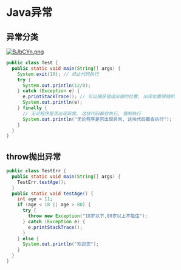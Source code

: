 # Java异常

## 异常分类

[![BJbCYn.png](https://s1.ax1x.com/2020/10/29/BJbCYn.png)](https://imgchr.com/i/BJbCYn)

```java
public class Test {
  public static void main(String[] args) {
    System.exit(10); // 终止代码执行
    try {
      System.out.println(12/0);
    } catch (Exception e) {
      e.printStackTrace(); // 可以捕获错误出错的位置, 出现位置很随机
      System.out.println(e);
    } finally {
      // 无论程序是否出现异常, 这块代码都会执行, 强制执行
      System.out.println("无论程序是否出现异常, 这块代码都会执行"); 
    }
  }
}
```

## throw抛出异常

```java
public class TestErr {
  public static void main(String[] args) {
    TestErr.testAge();
  }
  public static void testAge() {
    int age = 11;
    if (age < 18 || age > 80) {
      try {
        throw new Exception("18岁以下,80岁以上不能住");
      } catch (Exception e) {
        e.printStackTrace();
      }
    } else {
      System.out.println("欢迎您");
    }
  }
}

```
